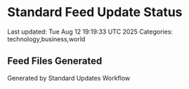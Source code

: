 # Standard Feed Update Status
Last updated: Tue Aug 12 19:19:33 UTC 2025
Categories: technology,business,world

## Feed Files Generated

Generated by Standard Updates Workflow
